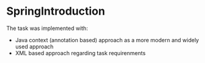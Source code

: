 # SpringIntroduction

The task was implemented with:

* Java context (annotation based) approach as a more modern and widely used approach
* XML based approach regarding task requirenments
